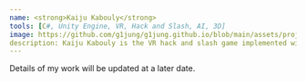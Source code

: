 ```yaml
---
name: <strong>Kaiju Kabouly</strong> 
tools: [C#, Unity Engine, VR, Hack and Slash, AI, 3D]
image: https://github.com/g1jung/g1jung.github.io/blob/main/assets/project/Starfish%20SWAT%20Team/SST_title.PNG?raw=true
description: Kaiju Kabouly is the VR hack and slash game implemented with Unity Engine. It was done by 2 programmers and 2 designers and I worked for game AI in this project.
---
```

Details of my work will be updated at a later date.